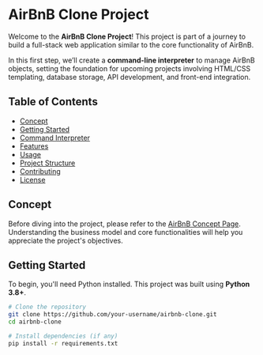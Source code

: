 # AirBnB Clone Project

Welcome to the **AirBnB Clone Project**! This project is part of a journey to build a full-stack web application similar to the core functionality of AirBnB. 

In this first step, we’ll create a **command-line interpreter** to manage AirBnB objects, setting the foundation for upcoming projects involving HTML/CSS templating, database storage, API development, and front-end integration.

## Table of Contents
- [Concept](#concept)
- [Getting Started](#getting-started)
- [Command Interpreter](#command-interpreter)
- [Features](#features)
- [Usage](#usage)
- [Project Structure](#project-structure)
- [Contributing](#contributing)
- [License](#license)

## Concept

Before diving into the project, please refer to the [AirBnB Concept Page](https://www.airbnb.com/). Understanding the business model and core functionalities will help you appreciate the project's objectives.

## Getting Started

To begin, you'll need Python installed. This project was built using **Python 3.8+**.

```bash
# Clone the repository
git clone https://github.com/your-username/airbnb-clone.git
cd airbnb-clone

# Install dependencies (if any)
pip install -r requirements.txt
